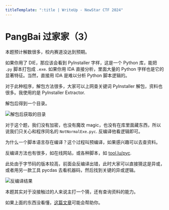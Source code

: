 ```yaml
---
titleTemplate: ":title | WriteUp - NewStar CTF 2024"
---
```


<script setup>
import Container from '@/components/docs/Container.vue'
</script>

# PangBai 过家家（3）

<Container type="quote">

本题预计解数很多，校内赛道没达到预期。
</Container>

如果你用了 DIE，那应该会看到 PyInstaller 字样，这是一个 Python 库，能把 `.py` 脚本打包成 `.exe`. 如果你用 IDA 直接分析，里面大量的 Python 字样也是它的显著特征。当然，直接用 IDA 是难以分析 Python 脚本逻辑的。

对于此种程序，解包方法很多，大家可以上网查关键词 PyInstaller 解包，资料也很多。我使用的是 PyInstaller Extractor.

解包后得到一个目录。

![解包后获取的目录](/assets/images/wp/2024/week3/pangbai3_1.png)

对于这个题，我们没有加密，也没有魔改 magic，也没有在库里面藏东西，所以说我们只关心和程序同名的 `NotNormalExe.pyc`. 反编译他看逻辑即可。

<Container type="quote">

为什么一个脚本语言存在编译？这个过程叫预编译，如果感兴趣可以去查资料。
</Container>

反编译方法也有很多，如在线网站，或各种脚本，如 [tool.lu/pyc](https://tool.lu/pyc/).

此处由于字节码的版本较高，前面会反编译出错，此时大家可以直接猜这是异或，或者用另一款工具 pycdas 去看机器码，然后找到关键的异或逻辑。

![反编译结果](/assets/images/wp/2024/week3/pangbai3_2.png)

本题其实对于没接触过的人来说主打一个猜，还有查询资料的能力。

如果上面的东西没看懂，[这篇文章](https://blog.csdn.net/qq_51116518/article/details/138270490)可能会帮助你。
